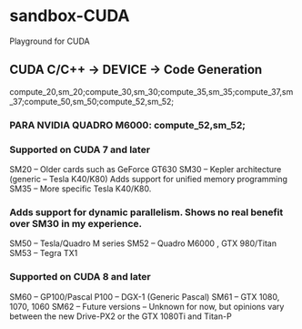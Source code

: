 # sandbox-CUDA
Playground for CUDA


## CUDA C/C++ -> DEVICE -> Code Generation

compute_20,sm_20;compute_30,sm_30;compute_35,sm_35;compute_37,sm_37;compute_50,sm_50;compute_52,sm_52;


### PARA NVIDIA QUADRO M6000: compute_52,sm_52;


### Supported on CUDA 7 and later
SM20 – Older cards such as GeForce GT630
SM30 – Kepler architecture (generic – Tesla K40/K80)
Adds support for unified memory programming
SM35 – More specific Tesla K40/K80.

### Adds support for dynamic parallelism. Shows no real benefit over SM30 in my experience.
SM50 – Tesla/Quadro M series
SM52 – Quadro M6000 , GTX 980/Titan
SM53 – Tegra TX1

### Supported on CUDA 8 and later
SM60 – GP100/Pascal P100 – DGX-1 (Generic Pascal)
SM61 – GTX 1080, 1070, 1060
SM62 – Future versions – Unknown for now, but opinions vary between the new Drive-PX2 or the GTX 1080Ti and Titan-P